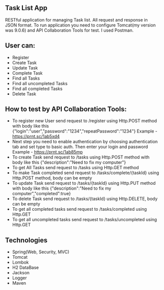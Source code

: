 ## Task List App
RESTful application for managing Task list. All request and response in JSON format. To run application you need to configure Tomcat(my version was 9.0.6) and  API Collaboration Tools for test. I used Postman.

## User can:
- Register
- Create Task
- Update Task
- Complete Task
- Find all Tasks
- Find all uncompleted Tasks
- Find all completed Tasks
- Delete Task

## How to test by  API Collaboration Tools:
- To register new User send request to /register using Http.POST method  with body like this {"login":"user","password":"1234","repeatPassword":"1234"}
  Example - https://prnt.sc/1ab5xd4
- Next step you need to enable authentication by choosing authentication tab and set type to basic auth. Then enter your login and password
  Example - https://prnt.sc/1ab85mp
- To create Task send request to /tasks using Http.POST method with body like this {"description":"Need to fix my computer"}
- To get All Tasks send request to /tasks using Http.GET method
- To make Task completed send request to /tasks/complete/{taskId} using Http.POST method, body can be empty
- To update Task send request to /tasks/{taskId} using Http.PUT method with body like this {"description":"Need to fix my computer","completed":true}
- To delete Task send request to /tasks/{taskId} using Http.DELETE, body can be empty
- To get all completed tasks send request to /tasks/completed using Http.GET
- To get all uncompleted tasks send request to /tasks/uncompleted using Http.GET

## Technologies
- Spring(Web, Security, MVC)
- Tomcat
- Lombok
- H2 DataBase
- Jackson
- Logger
- Maven
